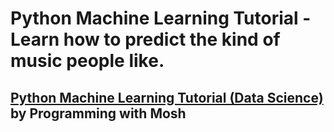 # Python Machine Learning Tutorial  - Learn how to predict the kind of music people like. 

## [Python Machine Learning Tutorial (Data Science)](https://www.youtube.com/watch?v=7eh4d6sabA0) by Programming with Mosh